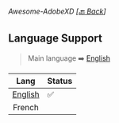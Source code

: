 ###### Awesome-AdobeXD [[:back: Back](README.md)]

## Language Support
> Main language :arrow_right: [English](README.md)

| Lang                 | Status             |
| :------------------: | ------------------ |
| [English](README.md) | :white_check_mark: |
| French               |                    |
